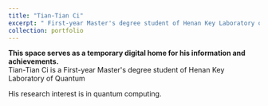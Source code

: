 ```yaml
---
title: "Tian-Tian Ci"
excerpt: " First-year Master's degree student of Henan Key Laboratory of Quantum Information and Cryptography"
collection: portfolio
---
```

**This space serves as a temporary digital home for his information and achievements.**
<br>
Tian-Tian Ci is a First-year Master's degree student of Henan Key Laboratory of Quantum 

His research interest is in quantum computing.

